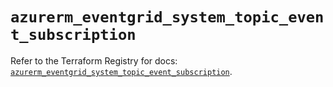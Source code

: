 # `azurerm_eventgrid_system_topic_event_subscription`

Refer to the Terraform Registry for docs: [`azurerm_eventgrid_system_topic_event_subscription`](https://registry.terraform.io/providers/hashicorp/azurerm/3.115.0/docs/resources/eventgrid_system_topic_event_subscription).
